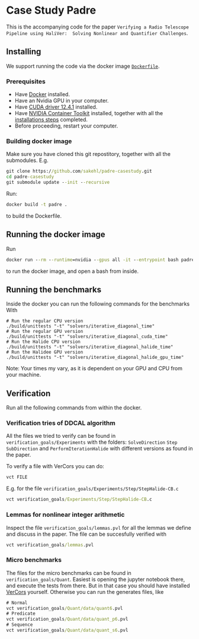 # Case Study Padre
This is the accompanying code for the paper `Verifying a Radio Telescope Pipeline using HaliVer:  Solving Nonlinear and Quantifier Challenges`.

## Installing
We support running the code via the docker image [`Dockerfile`](Dockerfile). 

### Prerequisites
* Have [Docker](https://www.docker.com/) installed.
* Have an Nvidia GPU in your computer.
* Have [CUDA driver 12.4.1](https://developer.nvidia.com/cuda-12-4-1-download-archive) installed.
* Have [NVIDIA Container Toolkit](https://github.com/NVIDIA/nvidia-container-toolkit) installed, together with all the [installations steps](https://docs.nvidia.com/datacenter/cloud-native/container-toolkit/latest/install-guide.html) completed.
* Before proceeding, restart your computer.


### Building docker image
Make sure you have cloned this git repostitory, together with all the submodules.
E.g.
```cmd
git clone https://github.com/sakehl/padre-casestudy.git
cd padre-casestudy
git submodule update --init --recursive
```

Run:
```cmd
docker build -t padre .
```
to build the Dockerfile.

## Running the docker image
Run
```cmd
docker run --rm --runtime=nvidia --gpus all -it --entrypoint bash padre
```
to run the docker image, and open a bash from inside.

## Running the benchmarks
Inside the docker you can run the following commands for the benchmarks
With
```
# Run the regular CPU version
./build/unittests "-t" "solvers/iterative_diagonal_time"
# Run the regular GPU version
./build/unittests "-t" "solvers/iterative_diagonal_cuda_time"
# Run the Halide CPU version
./build/unittests "-t" "solvers/iterative_diagonal_halide_time"
# Run the Halidee GPU version
./build/unittests "-t" "solvers/iterative_diagonal_halide_gpu_time"
```

Note: Your times my vary, as it is dependent on your GPU and CPU from your machine.


## Verification
Run all the following commands from within the docker.

### Verification tries of DDCAL algorithm
All the files we tried to verify can be found in `verification_goals/Experiments` with the folders:
`SolveDirection` `Step` `SubDirection` and `PerformIterationHalide` with different versions as found in the paper.

To verify a file with VerCors you can do:
```cmd
vct FILE
```
E.g. for the file `verification_goals/Experiments/Step/StepHalide-CB.c`
```cmd
vct verification_goals/Experiments/Step/StepHalide-CB.c
```

### Lemmas for nonlinear integer arithmetic  
Inspect the file `verification_goals/lemmas.pvl` for all the lemmas we define and discuss in the paper.
The file can be succesfully verified with
```cmd
vct verification_goals/lemmas.pvl 
```

### Micro benchmarks
The files for the micro benchmarks can be found in `verification_goals/Quant`. Easiest is opening the jupyter notebook there, and execute the tests from there. But in that case you should have installed [VerCors](https://github.com/utwente-fmt/vercors) yourself.
Otherwise you can run the generates files, like 
```cmd
# Normal
vct verification_goals/Quant/data/quant6.pvl
# Predicate
vct verification_goals/Quant/data/quant_p6.pvl
# Sequence
vct verification_goals/Quant/data/quant_s6.pvl
```